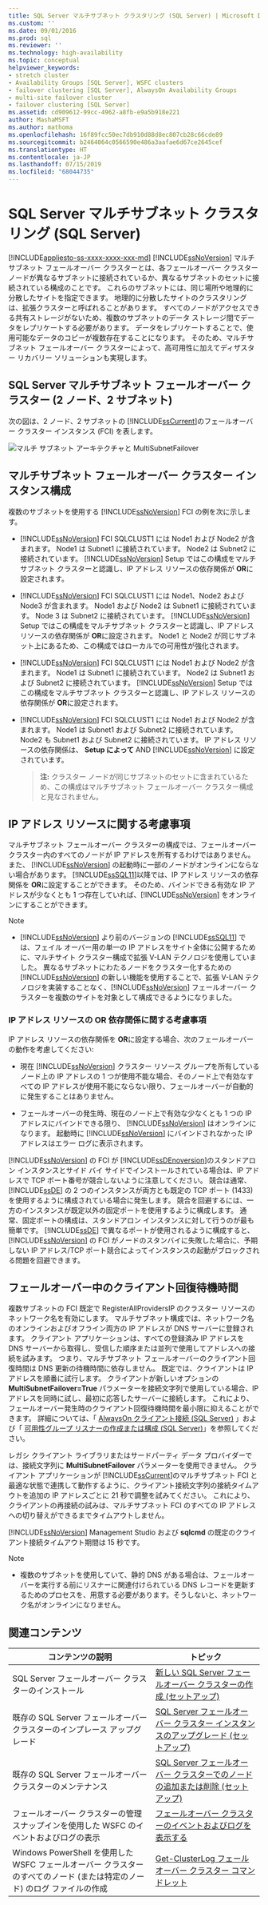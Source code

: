```yaml
---
title: SQL Server マルチサブネット クラスタリング (SQL Server) | Microsoft Docs
ms.custom: ''
ms.date: 09/01/2016
ms.prod: sql
ms.reviewer: ''
ms.technology: high-availability
ms.topic: conceptual
helpviewer_keywords:
- stretch cluster
- Availability Groups [SQL Server], WSFC clusters
- failover clustering [SQL Server], AlwaysOn Availability Groups
- multi-site failover cluster
- failover clustering [SQL Server]
ms.assetid: cd909612-99cc-4962-a8fb-e9a5b918e221
author: MashaMSFT
ms.author: mathoma
ms.openlocfilehash: 16f89fcc50ec7db910d88d8ec807cb28c66cde89
ms.sourcegitcommit: b2464064c0566590e486a3aafae6d67ce2645cef
ms.translationtype: HT
ms.contentlocale: ja-JP
ms.lasthandoff: 07/15/2019
ms.locfileid: "68044735"
---
```

# <a name="sql-server-multi-subnet-clustering-sql-server"></a>SQL Server マルチサブネット クラスタリング (SQL Server)
[!INCLUDE[appliesto-ss-xxxx-xxxx-xxx-md](../../../includes/appliesto-ss-xxxx-xxxx-xxx-md.md)]
  [!INCLUDE[ssNoVersion](../../../includes/ssnoversion-md.md)] マルチサブネット フェールオーバー クラスターとは、各フェールオーバー クラスター ノードが異なるサブネットに接続されているか、異なるサブネットのセットに接続されている構成のことです。 これらのサブネットには、同じ場所や地理的に分散したサイトを指定できます。 地理的に分散したサイトのクラスタリングは、拡張クラスターと呼ばれることがあります。 すべてのノードがアクセスできる共有ストレージがないため、複数のサブネットのデータ ストレージ間でデータをレプリケートする必要があります。 データをレプリケートすることで、使用可能なデータのコピーが複数存在することになります。 そのため、マルチサブネット フェールオーバー クラスターによって、高可用性に加えてディザスター リカバリー ソリューションも実現します。  
  
   
##  <a name="VisualElement"></a> SQL Server マルチサブネット フェールオーバー クラスター (2 ノード、2 サブネット)  
 次の図は、2 ノード、2 サブネットの [!INCLUDE[ssCurrent](../../../includes/sscurrent-md.md)]のフェールオーバー クラスター インスタンス (FCI) を表します。  
  
 ![マルチ サブネット アーキテクチャと MultiSubnetFailover](../../../sql-server/failover-clusters/windows/media/multi-subnet-architecture-withmultisubnetfailoverparam.png "マルチ サブネット アーキテクチャと MultiSubnetFailover")  
  
  
##  <a name="Configurations"></a> マルチサブネット フェールオーバー クラスター インスタンス構成  
 複数のサブネットを使用する [!INCLUDE[ssNoVersion](../../../includes/ssnoversion-md.md)] FCI の例を次に示します。  
  
-   [!INCLUDE[ssNoVersion](../../../includes/ssnoversion-md.md)] FCI SQLCLUST1 には Node1 および Node2 が含まれます。 Node1 は Subnet1 に接続されています。 Node2 は Subnet2 に接続されています。 [!INCLUDE[ssNoVersion](../../../includes/ssnoversion-md.md)] Setup ではこの構成をマルチサブネット クラスターと認識し、IP アドレス リソースの依存関係が **OR**に設定されます。  
  
-   [!INCLUDE[ssNoVersion](../../../includes/ssnoversion-md.md)] FCI SQLCLUST1 には Node1、Node2 および Node3 が含まれます。 Node1 および Node2 は Subnet1 に接続されています。 Node 3 は Subnet2 に接続されています。 [!INCLUDE[ssNoVersion](../../../includes/ssnoversion-md.md)] Setup ではこの構成をマルチサブネット クラスターと認識し、IP アドレス リソースの依存関係が **OR**に設定されます。 Node1 と Node2 が同じサブネット上にあるため、この構成ではローカルでの可用性が強化されます。  
  
-   [!INCLUDE[ssNoVersion](../../../includes/ssnoversion-md.md)] FCI SQLCLUST1 には Node1 および Node2 が含まれます。 Node1 は Subnet1 に接続されています。 Node2 は Subnet1 および Subnet2 に接続されています。 [!INCLUDE[ssNoVersion](../../../includes/ssnoversion-md.md)] Setup ではこの構成をマルチサブネット クラスターと認識し、IP アドレス リソースの依存関係が **OR**に設定されます。  
  
-   [!INCLUDE[ssNoVersion](../../../includes/ssnoversion-md.md)] FCI SQLCLUST1 には Node1 および Node2 が含まれます。 Node1 は Subnet1 および Subnet2 に接続されています。 Node2 も Subnet1 および Subnet2 に接続されています。 IP アドレス リソースの依存関係は、 **Setup によって** AND [!INCLUDE[ssNoVersion](../../../includes/ssnoversion-md.md)] に設定されています。  
  
    > **注:** クラスター ノードが同じサブネットのセットに含まれているため、この構成はマルチサブネット フェールオーバー クラスター構成と見なされません。  
  
##  <a name="ComponentsAndConcepts"></a> IP アドレス リソースに関する考慮事項  
 マルチサブネット フェールオーバー クラスターの構成では、フェールオーバー クラスター内のすべてのノードが IP アドレスを所有するわけではありません。また、 [!INCLUDE[ssNoVersion](../../../includes/ssnoversion-md.md)] の起動時に一部のノードがオンラインにならない場合があります。 [!INCLUDE[ssSQL11](../../../includes/sssql11-md.md)]以降では、IP アドレス リソースの依存関係を **OR**に設定することができます。 そのため、バインドできる有効な IP アドレスが少なくとも 1 つ存在していれば、[!INCLUDE[ssNoVersion](../../../includes/ssnoversion-md.md)] をオンラインにすることができます。  
  
  > [!NOTE] 
  > - [!INCLUDE[ssNoVersion](../../../includes/ssnoversion-md.md)] より前のバージョンの [!INCLUDE[ssSQL11](../../../includes/sssql11-md.md)] では、フェイル オーバー用の単一の IP アドレスをサイト全体に公開するために、マルチサイト クラスター構成で拡張 V-LAN テクノロジを使用していました。 異なるサブネットにわたるノードをクラスター化するための [!INCLUDE[ssNoVersion](../../../includes/ssnoversion-md.md)] の新しい機能を使用することで、拡張 V-LAN テクノロジを実装することなく、[!INCLUDE[ssNoVersion](../../../includes/ssnoversion-md.md)] フェールオーバー クラスターを複数のサイトを対象として構成できるようになりました。  

  
### <a name="ip-address-resource-or-dependency-considerations"></a>IP アドレス リソースの OR 依存関係に関する考慮事項  
 IP アドレス リソースの依存関係を **OR**に設定する場合、次のフェールオーバーの動作を考慮してください:  
  
-   現在 [!INCLUDE[ssNoVersion](../../../includes/ssnoversion-md.md)] クラスター リソース グループを所有しているノード上の IP アドレスの 1 つが使用不能な場合、そのノード上で有効なすべての IP アドレスが使用不能にならない限り、フェールオーバーが自動的に発生することはありません。  
  
-   フェールオーバーの発生時、現在のノード上で有効な少なくとも 1 つの IP アドレスにバインドできる限り、 [!INCLUDE[ssNoVersion](../../../includes/ssnoversion-md.md)] はオンラインになります。 起動時に [!INCLUDE[ssNoVersion](../../../includes/ssnoversion-md.md)] にバインドされなかった IP アドレスはエラー ログに表示されます。  
  
   
 [!INCLUDE[ssNoVersion](../../../includes/ssnoversion-md.md)] の FCI が [!INCLUDE[ssDEnoversion](../../../includes/ssdenoversion-md.md)]のスタンドアロン インスタンスとサイド バイ サイドでインストールされている場合は、IP アドレスで TCP ポート番号が競合しないように注意してください。 競合は通常、 [!INCLUDE[ssDE](../../../includes/ssde-md.md)] の 2 つのインスタンスが両方とも既定の TCP ポート (1433) を使用するように構成されている場合に発生します。 競合を回避するには、一方のインスタンスが既定以外の固定ポートを使用するように構成します。 通常、固定ポートの構成は、スタンドアロン インスタンスに対して行うのが最も簡単です。 [!INCLUDE[ssDE](../../../includes/ssde-md.md)] で異なるポートが使用されるように構成すると、 [!INCLUDE[ssNoVersion](../../../includes/ssnoversion-md.md)] の FCI がノードのスタンバイに失敗した場合に、予期しない IP アドレス/TCP ポート競合によってインスタンスの起動がブロックされる問題を回避できます。  
  
##  <a name="DNS"></a> フェールオーバー中のクライアント回復待機時間  
 複数サブネットの FCI 既定で RegisterAllProvidersIP のクラスター リソースのネットワーク名を有効にします。 マルチサブネット構成では、ネットワーク名のオンラインおよびオフライン両方の IP アドレスが DNS サーバーに登録されます。 クライアント アプリケーションは、すべての登録済み IP アドレスを DNS サーバーから取得し、受信した順序または並列で使用してアドレスへの接続を試みます。 つまり、マルチサブネット フェールオーバーのクライアント回復時間は DNS 更新の待機時間に依存しません。 既定では、クライアントは IP アドレスを順番に試行します。 クライアントが新しいオプションの **MultiSubnetFailover=True** パラメーターを接続文字列で使用している場合、IP アドレスを同時に試し、最初に応答したサーバーに接続します。 これにより、フェールオーバー発生時のクライアント回復待機時間を最小限に抑えることができます。 詳細については、「 [AlwaysOn クライアント接続 (SQL Server)](../../../database-engine/availability-groups/windows/always-on-client-connectivity-sql-server.md) 」および「 [可用性グループ リスナーの作成または構成 (SQL Server)](../../../database-engine/availability-groups/windows/create-or-configure-an-availability-group-listener-sql-server.md)」を参照してください。  
  
 レガシ クライアント ライブラリまたはサードパーティ データ プロバイダーでは、接続文字列に **MultiSubnetFailover** パラメーターを使用できません。 クライアント アプリケーションが [!INCLUDE[ssCurrent](../../../includes/sscurrent-md.md)]のマルチサブネット FCI と最適な状態で連携して動作するように、クライアント接続文字列の接続タイムアウトを追加の IP アドレスごとに 21 秒で調整を試みてください。 これにより、クライアントの再接続の試みは、マルチサブネット FCI のすべての IP アドレスへの切り替えができるまでタイムアウトしません。  
  
 [!INCLUDE[ssNoVersion](../../../includes/ssnoversion-md.md)] Management Studio および **sqlcmd** の既定のクライアント接続タイムアウト期間は 15 秒です。  
 
 > [!NOTE]
 > - 複数のサブネットを使用していて、静的 DNS がある場合は、フェールオーバーを実行する前にリスナーに関連付けられている DNS レコードを更新するためのプロセスを、用意する必要があります。そうしないと、ネットワーク名がオンラインになりません。
  
   
##  <a name="RelatedContent"></a> 関連コンテンツ  
  
|コンテンツの説明|トピック|  
|-------------------------|-----------|  
|SQL Server フェールオーバー クラスターのインストール|[新しい SQL Server フェールオーバー クラスターの作成 (セットアップ)](../../../sql-server/failover-clusters/install/create-a-new-sql-server-failover-cluster-setup.md)|  
|既存の SQL Server フェールオーバー クラスターのインプレース アップグレード|[SQL Server フェールオーバー クラスター インスタンスのアップグレード &#40;セットアップ&#41;](../../../sql-server/failover-clusters/windows/upgrade-a-sql-server-failover-cluster-instance-setup.md)|  
|既存の SQL Server フェールオーバー クラスターのメンテナンス|[SQL Server フェールオーバー クラスターでのノードの追加または削除 &#40;セットアップ&#41;](../../../sql-server/failover-clusters/install/add-or-remove-nodes-in-a-sql-server-failover-cluster-setup.md)|  
|フェールオーバー クラスターの管理スナップインを使用した WSFC のイベントおよびログの表示|[フェールオーバー クラスターのイベントおよびログを表示する](https://technet.microsoft.com/library/cc772342\(WS.10\).aspx)|  
|Windows PowerShell を使用した WSFC フェールオーバー クラスターのすべてのノード (または特定のノード) のログ ファイルの作成|[Get-ClusterLog フェールオーバー クラスター コマンドレット](https://technet.microsoft.com/library/ee461045.aspx)|  
  

  
  
